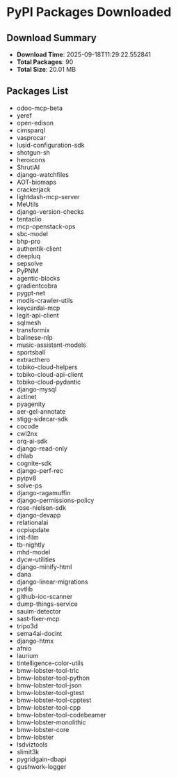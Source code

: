 # PyPI Packages Downloaded

## Download Summary
- **Download Time**: 2025-09-18T11:29:22.552841
- **Total Packages**: 90
- **Total Size**: 20.01 MB

## Packages List
- odoo-mcp-beta
- yeref
- open-edison
- cimsparql
- vasprocar
- lusid-configuration-sdk
- shotgun-sh
- heroicons
- ShrutiAI
- django-watchfiles
- AOT-biomaps
- crackerjack
- lightdash-mcp-server
- MeUtils
- django-version-checks
- tentaclio
- mcp-openstack-ops
- sbc-model
- bhp-pro
- authentik-client
- deepluq
- sepsolve
- PyPNM
- agentic-blocks
- gradientcobra
- pygpt-net
- modis-crawler-utils
- keycardai-mcp
- legit-api-client
- sqlmesh
- transformix
- balinese-nlp
- music-assistant-models
- sportsball
- extracthero
- tobiko-cloud-helpers
- tobiko-cloud-api-client
- tobiko-cloud-pydantic
- django-mysql
- actinet
- pyagenity
- aer-gel-annotate
- stigg-sidecar-sdk
- cocode
- cwl2nx
- orq-ai-sdk
- django-read-only
- dhlab
- cognite-sdk
- django-perf-rec
- pyipv8
- solve-ps
- django-ragamuffin
- django-permissions-policy
- rose-nielsen-sdk
- django-devapp
- relationalai
- ocpiupdate
- init-film
- tb-nightly
- mhd-model
- dycw-utilities
- django-minify-html
- dana
- django-linear-migrations
- pvtlib
- github-ioc-scanner
- dump-things-service
- sauim-detector
- sast-fixer-mcp
- tripo3d
- sema4ai-docint
- django-htmx
- afnio
- laurium
- tintelligence-color-utils
- bmw-lobster-tool-trlc
- bmw-lobster-tool-python
- bmw-lobster-tool-json
- bmw-lobster-tool-gtest
- bmw-lobster-tool-cpptest
- bmw-lobster-tool-cpp
- bmw-lobster-tool-codebeamer
- bmw-lobster-monolithic
- bmw-lobster-core
- bmw-lobster
- lsdviztools
- slimit3k
- pygridgain-dbapi
- gushwork-logger
